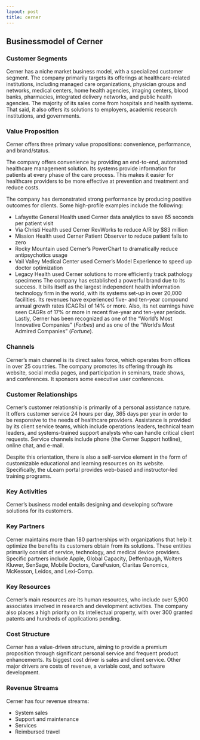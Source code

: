 ```yaml
---
layout: post
title: cerner
---
```


Businessmodel of Cerner
------------------------

### Customer Segments

Cerner has a niche market business model, with a specialized customer segment. The company primarily targets its offerings at healthcare-related institutions, including managed care organizations, physician groups and networks, medical centers, home health agencies, imaging centers, blood banks, pharmacies, integrated delivery networks, and public health agencies. The majority of its sales come from hospitals and health systems. That said, it also offers its solutions to employers, academic research institutions, and governments.

### Value Proposition

Cerner offers three primary value propositions: convenience, performance, and brand/status.

The company offers convenience by providing an end-to-end, automated healthcare management solution. Its systems provide information for patients at every phase of the care process. This makes it easier for healthcare providers to be more effective at prevention and treatment and reduce costs.

The company has demonstrated strong performance by producing positive outcomes for clients. Some high-profile examples include the following:

 * Lafayette General Health used Cerner data analytics to save 65 seconds per patient visit
* Via Christi Health used Cerner RevWorks to reduce A/R by $83 million
* Mission Health used Cerner Patient Observer to reduce patient falls to zero
* Rocky Mountain used Cerner’s PowerChart to dramatically reduce antipsychotics usage
* Vail Valley Medical Center used Cerner’s Model Experience to speed up doctor optimization
* Legacy Health used Cerner solutions to more efficiently track pathology specimens
 The company has established a powerful brand due to its success. It bills itself as the largest independent health information technology firm in the world, with its systems set-up in over 20,000 facilities. Its revenues have experienced five- and ten-year compound annual growth rates (CAGRs) of 14% or more. Also, its net earnings have seen CAGRs of 17% or more in recent five-year and ten-year periods. Lastly, Cerner has been recognized as one of the “World’s Most Innovative Companies” (*Forbes*) and as one of the “World’s Most Admired Companies” (*Fortune*).

### Channels

Cerner’s main channel is its direct sales force, which operates from offices in over 25 countries. The company promotes its offering through its website, social media pages, and participation in seminars, trade shows, and conferences. It sponsors some executive user conferences.

### Customer Relationships

Cerner’s customer relationship is primarily of a personal assistance nature. It offers customer service 24 hours per day, 365 days per year in order to be responsive to the needs of healthcare providers. Assistance is provided by its client service teams, which include operations leaders, technical team leaders, and systems-trained support analysts who can handle critical client requests. Service channels include phone (the Cerner Support hotline), online chat, and e-mail.

Despite this orientation, there is also a self-service element in the form of customizable educational and learning resources on its website. Specifically, the uLearn portal provides web-based and instructor-led training programs.

### Key Activities

Cerner’s business model entails designing and developing software solutions for its customers.

### Key Partners

Cerner maintains more than 180 partnerships with organizations that help it optimize the benefits its customers obtain from its solutions. These entities primarily consist of service, technology, and medical device providers. Specific partners include Apple, Global Capacity, Deffenbaugh, Wolters Kluwer, SenSage, Mobile Doctors, CareFusion, Claritas Genomics, McKesson, Leidos, and Lexi-Comp.

### Key Resources

Cerner’s main resources are its human resources, who include over 5,900 associates involved in research and development activities. The company also places a high priority on its intellectual property, with over 300 granted patents and hundreds of applications pending.

### Cost Structure

Cerner has a value-driven structure, aiming to provide a premium proposition through significant personal service and frequent product enhancements. Its biggest cost driver is sales and client service. Other major drivers are costs of revenue, a variable cost, and software development.

### Revenue Streams

Cerner has four revenue streams:

 * System sales
* Support and maintenance
* Services
* Reimbursed travel
